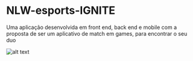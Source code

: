 # NLW-esports-IGNITE

Uma aplicação desenvolvida em front end, back end e mobile
com a proposta de ser um aplicativo de match em games, para encontrar o seu duo

![alt text](https://github.com/[Leeo-Henrique]/[NLW-esports-IGNITE]/blob/[main]/NLW-IGNITE.jpg?raw=true)
